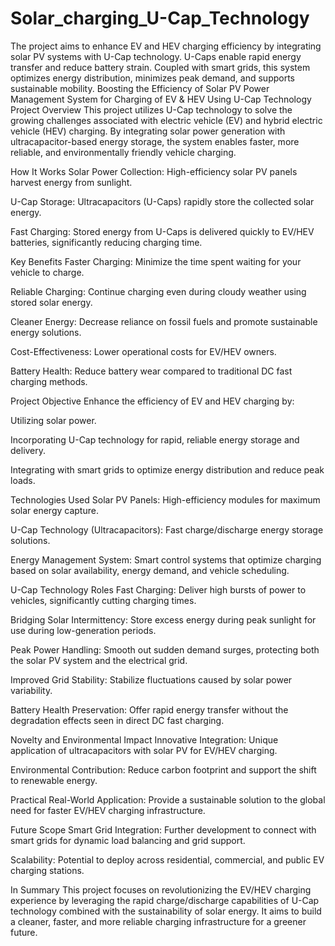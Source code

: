 # Solar_charging_U-Cap_Technology
 The project aims to enhance EV and HEV charging efficiency by integrating solar PV systems with U-Cap technology. U-Caps enable rapid energy transfer and reduce battery strain. Coupled with smart grids, this system optimizes energy distribution, minimizes peak demand, and supports sustainable mobility.
Boosting the Efficiency of Solar PV Power Management System for Charging of EV & HEV Using U-Cap Technology
Project Overview
This project utilizes U-Cap technology to solve the growing challenges associated with electric vehicle (EV) and hybrid electric vehicle (HEV) charging. By integrating solar power generation with ultracapacitor-based energy storage, the system enables faster, more reliable, and environmentally friendly vehicle charging.

How It Works
Solar Power Collection: High-efficiency solar PV panels harvest energy from sunlight.

U-Cap Storage: Ultracapacitors (U-Caps) rapidly store the collected solar energy.

Fast Charging: Stored energy from U-Caps is delivered quickly to EV/HEV batteries, significantly reducing charging time.

Key Benefits
Faster Charging: Minimize the time spent waiting for your vehicle to charge.

Reliable Charging: Continue charging even during cloudy weather using stored solar energy.

Cleaner Energy: Decrease reliance on fossil fuels and promote sustainable energy solutions.

Cost-Effectiveness: Lower operational costs for EV/HEV owners.

Battery Health: Reduce battery wear compared to traditional DC fast charging methods.

Project Objective
Enhance the efficiency of EV and HEV charging by:

Utilizing solar power.

Incorporating U-Cap technology for rapid, reliable energy storage and delivery.

Integrating with smart grids to optimize energy distribution and reduce peak loads.

Technologies Used
Solar PV Panels: High-efficiency modules for maximum solar energy capture.

U-Cap Technology (Ultracapacitors): Fast charge/discharge energy storage solutions.

Energy Management System: Smart control systems that optimize charging based on solar availability, energy demand, and vehicle scheduling.

U-Cap Technology Roles
Fast Charging: Deliver high bursts of power to vehicles, significantly cutting charging times.

Bridging Solar Intermittency: Store excess energy during peak sunlight for use during low-generation periods.

Peak Power Handling: Smooth out sudden demand surges, protecting both the solar PV system and the electrical grid.

Improved Grid Stability: Stabilize fluctuations caused by solar power variability.

Battery Health Preservation: Offer rapid energy transfer without the degradation effects seen in direct DC fast charging.

Novelty and Environmental Impact
Innovative Integration: Unique application of ultracapacitors with solar PV for EV/HEV charging.

Environmental Contribution: Reduce carbon footprint and support the shift to renewable energy.

Practical Real-World Application: Provide a sustainable solution to the global need for faster EV/HEV charging infrastructure.

Future Scope
Smart Grid Integration: Further development to connect with smart grids for dynamic load balancing and grid support.

Scalability: Potential to deploy across residential, commercial, and public EV charging stations.

In Summary
This project focuses on revolutionizing the EV/HEV charging experience by leveraging the rapid charge/discharge capabilities of U-Cap technology combined with the sustainability of solar energy. It aims to build a cleaner, faster, and more reliable charging infrastructure for a greener future.

